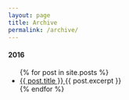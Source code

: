 ```yaml
---
layout: page
title: Archive
permalink: /archive/
---
```


  <h4>2016</h4>
  <ul class="archive-post">
    {% for post in site.posts %}
      <li>
      	<a class="" href="{{ post.url | prepend: site.baseurl }}">	
      		{{ post.title }}
      	</a>
         <span class="excerpt"> {{ post.excerpt }} </span>
      </li>
    {% endfor %}
  </ul>